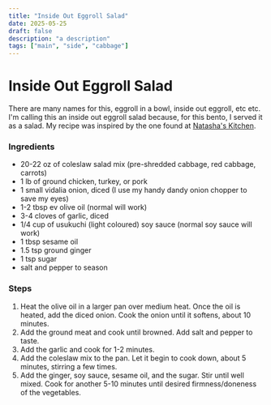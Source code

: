 ```yaml
---
title: "Inside Out Eggroll Salad"
date: 2025-05-25
draft: false
description: "a description"
tags: ["main", "side", "cabbage"]
---
```


# Inside Out Eggroll Salad

There are many names for this, eggroll in a bowl, inside out eggroll, etc etc. I'm calling this an inside out eggroll salad because, for this bento, I served it as a salad. My recipe was inspired by the one found at [Natasha's Kitchen](https://natashaskitchen.com/egg-roll-in-a-bowl-recipe/).

### Ingredients

* 20-22 oz of coleslaw salad mix (pre-shredded cabbage, red cabbage, carrots)
* 1 lb of ground chicken, turkey, or pork
* 1 small vidalia onion, diced (I use my handy dandy onion chopper to save my eyes)
* 1-2 tbsp ev olive oil (normal will work)
* 3-4 cloves of garlic, diced
* 1/4 cup of usukuchi (light coloured) soy sauce (normal soy sauce will work)
* 1 tbsp sesame oil
* 1.5 tsp ground ginger
* 1 tsp sugar
* salt and pepper to season


### Steps

1. Heat the olive oil in a larger pan over medium heat. Once the oil is heated, add the diced onion. Cook the onion until it softens, about 10 minutes.
2. Add the ground meat and cook until browned. Add salt and pepper to taste.
3. Add the garlic and cook for 1-2 minutes.
4. Add the coleslaw mix to the pan. Let it begin to cook down, about 5 minutes, stirring a few times.
5. Add the ginger, soy sauce, sesame oil, and the sugar. Stir until well mixed. Cook for another 5-10 minutes until desired firmness/doneness of the vegetables.

